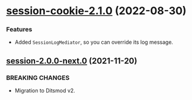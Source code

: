 <a name="session-cookie-2.1.0"></a>
# [session-cookie-2.1.0](https://github.com/ts-stack/ditsmod/releases/tag/session-cookie-2.1.0) (2022-08-30)

### Features

- Added `SessionLogMediator`, so you can override its log message.

<a name="session-2.0.0-next.0"></a>
## [session-2.0.0-next.0](https://github.com/ts-stack/ditsmod/releases/tag/session-2.0.0-next.0) (2021-11-20)

### BREAKING CHANGES

- Migration to Ditsmod v2.

